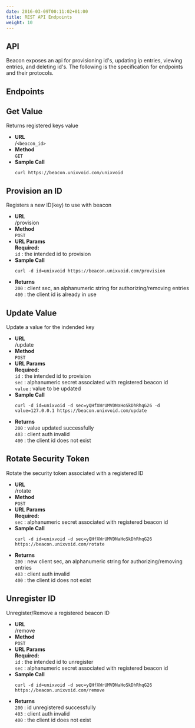```yaml
---
date: 2016-03-09T00:11:02+01:00
title: REST API Endpoints
weight: 10
---
```


## API

Beacon exposes an api for provisioning id's, updating ip entries, viewing entries, and deleting id's.  The following  is the specification for endpoints and their protocols.

## Endpoints

**Get Value**
----
  Returns registered keys value

* **URL**  
  /`<beacon_id>`
* **Method**  
  `GET`
* **Sample Call**  
  ```
  curl https://beacon.unixvoid.com/unixvoid
  ```


**Provision an ID**
----
  Registers a new ID(key) to use with beacon

* **URL**  
  /provision
* **Method**  
  `POST`
* **URL Params**  
  **Required:**  
  `id` : the intended id to provision  
* **Sample Call**  
  ```
  curl -d id=unixvoid https://beacon.unixvoid.com/provision
  ```
* **Returns**  
  `200` : client sec, an alphanumeric string for authorizing/removing entries  
  `400` : the client id is already in use  


**Update Value**
----
  Update a value for the indended key

* **URL**  
  /update
* **Method**  
  `POST`
* **URL Params**  
  **Required:**  
  `id`    : the intended id to provision  
  `sec`   : alphanumeric secret associated with registered beacon id  
  `value` : value to be updated  
* **Sample Call**  
  ```
  curl -d id=unixvoid -d sec=yQHfXWrUMVDNaHoSkDhRhqG26 -d value=127.0.0.1 https://beacon.unixvoid.com/update
  ```
* **Returns**  
  `200` : value updated successfully  
  `403` : client auth invalid  
  `400` : the client id does not exist  


**Rotate Security Token**
----
  Rotate the security token associated with a registered ID

* **URL**  
  /rotate
* **Method**  
  `POST`
* **URL Params**  
  **Required:**  
  `sec`   : alphanumeric secret associated with registered beacon id  
* **Sample Call**  
  ```
  curl -d id=unixvoid -d sec=yQHfXWrUMVDNaHoSkDhRhqG26 https://beacon.unixvoid.com/rotate
  ```
* **Returns**  
  `200` : new client sec, an alphanumeric string for authorizing/removing entries  
  `403` : client auth invalid  
  `400` : the client id does not exist  


**Unregister ID**
----
  Unregister/Remove a registered beacon ID

* **URL**  
  /remove
* **Method**  
  `POST`
* **URL Params**  
  **Required:**  
  `id`    : the intended id to unregister  
  `sec`   : alphanumeric secret associated with registered beacon id  
* **Sample Call**  
  ```
  curl -d id=unixvoid -d sec=yQHfXWrUMVDNaHoSkDhRhqG26 https://beacon.unixvoid.com/remove
  ```
* **Returns**  
  `200` : id unregistered successfully  
  `403` : client auth invalid  
  `400` : the client id does not exist  
